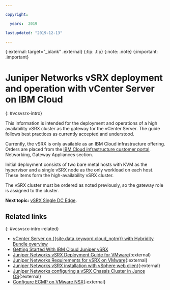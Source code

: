 ```yaml
---

copyright:

  years:  2019

lastupdated: "2019-12-13"

---
```


{:external: target="_blank" .external}
{:tip: .tip}
{:note: .note}
{:important: .important}

# Juniper Networks vSRX deployment and operation with vCenter Server on IBM Cloud
{: #vcsvsrx-intro}

This information is intended for the deployment and operations of a high availability vSRX cluster as the gateway for the vCenter Server. The guide follows best practices as currently accepted and understood.

Currently, the vSRX is only available as an IBM Cloud infrastructure offering. Orders are placed from the [IBM Cloud infrastructure customer portal](https://control.softlayer.com/network/gatewayappliances), Networking, Gateway Appliances section.

Initial deployment consists of two bare metal hosts with KVM as the hypervisor and a single vSRX node as the only workload on each host. These items form the high-availability vSRX cluster.

The vSRX cluster must be ordered as noted previously, so the gateway role is assigned to the cluster.

**Next topic:** [vSRX Single DC Edge](/docs/services/vmwaresolutions?topic=vmware-solutions-vcsvsrx-planning).

## Related links
{: #vcsvsrx-intro-related}

* [vCenter Server on {{site.data.keyword.cloud_notm}} with Hybridity Bundle overview](/docs/services/vmwaresolutions/?topic=vmware-solutions-vcs-hybridity-intro)    
* [Getting Started With IBM Cloud Juniper vSRX](/docs/infrastructure/vsrx?topic=vsrx-getting-started)
* [Juniper Networks vSRX Deployment Guide for VMware](https://www.juniper.net/documentation/en_US/vsrx/information-products/pathway-pages/security-vsrx-vmware-guide-pwp.html){:external}
* [Juniper Networks Requirements for vSRX on VMware](https://www.juniper.net/documentation/en_US/vsrx/topics/reference/general/security-vsrx-vmware-system-requirement.html){:external}
* [Juniper Networks vSRX installation with vSphere web client](https://www.juniper.net/documentation/en_US/vsrx/topics/task/installation/security-vsrx-vsphere-client-installing.html){:external}
* [Juniper Networks configuring a vSRX Chassis Cluster in Junos OS](https://www.juniper.net/documentation/en_US/vsrx/topics/task/multi-task/security-vsrx-chassis-cluster-configuring.html){:external}
* [Configure ECMP on VMware NSX](https://letsv4real.com/2016/09/23/configure-ecmp-on-vmware-nsx/){:external}
